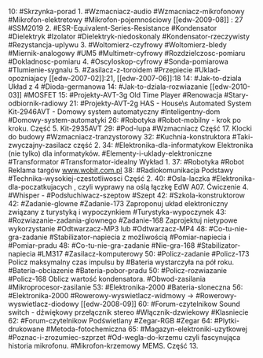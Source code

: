 10: #Skrzynka-porad 
	1. #Wzmacniacz-audio #Wzmacniacz-mikrofonowy #Mikrofon-elektretowy #Mikrofon-pojemnościowy [[edw-2009-08]] : 27 #SSM2019 
	2. #ESR-Equivalent-Series-Resistance #Kondensator #Dielektryk #Izolator #Dielektryk-niedoskonaly #Kondensator-rzeczywisty #Rezystancja-uplywu
	3. #Woltomierz-czyfrowy #Woltomierz-bledy #Miernik-analogowy #UM5 #Multimetr-cyfrowy #Rozdzielczosc-pomiaru #Dokladnosc-pomiaru
	4.  #Oscyloskop-cyfrowy #Sonda-pomiarowa #Tlumienie-sygnalu
	5. #Zasilacz-z-toroidem #Przepiecie #Uklad-opozniajacy [[edw-2007-02]]:21, [[edw-2007-06]]:18
14: #Jak-to-dziala Układ z 4 #Dioda-germanowa
14: #Jak-to-dziala-rozwiazanie [[edw-2010-03]] #MOSFET 
15: #Projekty-AVT-3g Old Time Player #Renowacja #Stary-odbiornik-radiowy
21: #Projekty-AVT-2g HAS - House\s Automated System Kit-2946AVT - Domowy system automatyczny #Inteligentny-dom #Domowy-system-automatyki
26: #Robotyka #Robot-mobilny - krok po kroku. Część 5. Kit-2935AVT
29: #Pod-lupa #Wzmacniacz  Część 17. Klocki do budowy #Wzmacniacz-tranzystorowy 
32: #Kuchnia-konstruktora #Taki-zwyczajny-zasilacz część 2. 
34: #Elektronika-dla-informatykow Elektronika (nie tylko) dla informatyków. #Elementy-i-uklady-elektroniczne #Transformator #Transformator-idealny Wykład 1.
37: #Robotyka #Robot Reklama targów www.wobit.com.pl
38: #Radiokomunikacja Podstawy #Technika-wysokiej-czestotliwosci Część 2.
40: #Osla-laczka #Elektronika-dla-poczatkujacych , czyli wyprawy na oślą łączkę EdW A07. Ćwiczenie 4. #Whisper - #Podsłuchiwacz-szeptow #Szept
42: #Szkola-konstruktorow 
42: #Zadanie-glowne #Zadanie-173 Zaproponuj układ elektroniczny związany z turystyką i wypoczynkiem #Turystyka-wypoczynek
43: #Rozwiazanie-zadania-glownego #Zadanie-168 Zaprojektuj nietypowe wykorzystanie #Odtwarzacz-MP3 lub #Odtwarzacz-MP4 
48: #Co-tu-nie-gra-zadanie #Stabilizator-napiecia z możliwością #Pomiar-napiecia i #Pomiar-pradu
48: #Co-tu-nie-gra-zadanie #Nie-gra-168 #Stabilizator-napiecia #LM317 #Zasilacz-komputerowy
50: #Policz-zadanie #Policz-173 Policz maksymalny czas impulsu by #Bateria wystarczyła na pół roku. #Bateria-obciazenie #Bateria-pobor-pradu
50: #Policz-rozwiazanie #Policz-168 Oblicz wartość kondensatora. #Obwod-zasilania #Mikroprocesor-zasilanie
53: #Elektronika-2000 #Bateria-sloneczna
56: #Elektronika-2000 #Rowerowy-wyswietlacz-widmowy -> #Rowerowy-wyswietlacz-diodowy [[edw-2008-09]] 
60: #Forum-czytelnikow Sound switch - dźwiękowy przełącznik stereo #Włącznik-dzwiekowy #Klasniecie
62: #Forum-czytelnikow Podświetlany #Zegar-RGB #Zegar 
64: #Plytki-drukowane #Metoda-fotochemiczna
65: #Magazyn-elektroniki-uzytkowej #Poznac-i-zrozumiec-szprzet #Od-wegla-do-krzemu czyli fascynująca historia mikrofonu. #Mikrofon-krzemowy MEMS. Część 13.